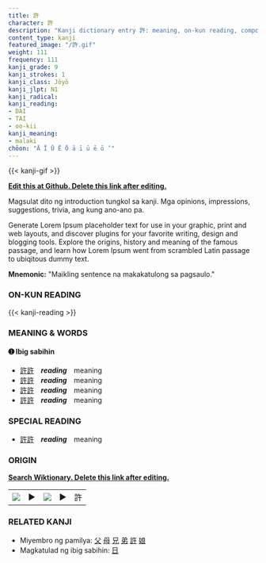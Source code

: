 ```yaml
---
title: 許
character: 許
description: "Kanji dictionary entry 許: meaning, on-kun reading, compounds, origin, related kanji"
content_type: kanji
featured_image: "/許.gif"
weight: 111
frequency: 111
kanji_grade: 9
kanji_strokes: 1
kanji_class: Jōyō
kanji_jlpt: N1
kanji_radical: 
kanji_reading: 
- DAI
- TAI
- oo-kii
kanji_meaning:
- malaki
chōon: "Ā Ī Ū Ē Ō ā ī ū ē ō ’"
---
```

[//]: # (Don't edit the line below. Kanji animated GIF code is automatically generated.)
{{< kanji-gif >}}

[//]: # (Edit below this line.)

**[Edit this at Github. Delete this link after editing.](https://github.com/tim0g/tim/tree/main/content/kanji/許/index.md)**

Magsulat dito ng introduction tungkol sa kanji. Mga opinions, impressions, suggestions, trivia, ang kung ano-ano pa.

Generate Lorem Ipsum placeholder text for use in your graphic, print and web layouts, and discover plugins for your favorite writing, design and blogging tools. Explore the origins, history and meaning of the famous passage, and learn how Lorem Ipsum went from scrambled Latin passage to ubiqitous dummy text.
 
**Mnemonic:** "Maikling sentence na makakatulong sa pagsaulo."

### ON-KUN READING

[//]: # (Don't edit the line below. ON-KUN READING code is automatically generated.)
{{< kanji-reading >}}

### MEANING & WORDS

#### ➊ **Ibig sabihin**
  - [許](../許)[許](../許)　***reading***　meaning
  - [許](../許)[許](../許)　***reading***　meaning
  - [許](../許)[許](../許)　***reading***　meaning
  - [許](../許)[許](../許)　***reading***　meaning

### SPECIAL READING
  - [許](../許)[許](../許)　***reading***　meaning

### ORIGIN

**[Search Wiktionary. Delete this link after editing.](https://wiktionary.org/wiki/許)**
<table class="kanji-table"><tr><td>
<img src="60px-許-bronze.svg.png">
</td><td>▶</td><td>
<img src="60px-許-oracle.svg.png">
</td><td>▶</td>
<td class="kanji-origin">許</td>
</tr></table>

### RELATED KANJI
- Miyembro ng pamilya: [父](../父) [母](../母) [兄](../兄) [弟](../弟) [許](../許) [娘](../娘)
- Magkatulad ng ibig sabihin: [日](../日)
